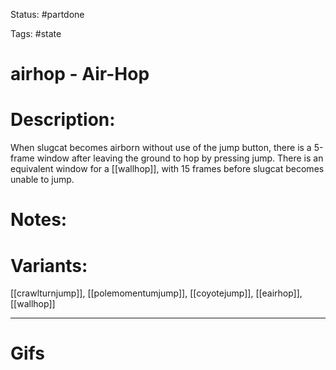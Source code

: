 Status: #partdone 

Tags: #state

# airhop - Air-Hop
# Description:
When slugcat becomes airborn without use of the jump button, there is a 5-frame window after leaving the ground to hop by pressing jump. There is an equivalent window for a [[wallhop]], with 15 frames before slugcat becomes unable to jump.

# Notes:


# Variants:
[[crawlturnjump]], [[polemomentumjump]], [[coyotejump]], [[eairhop]], [[wallhop]]

___
# Gifs
